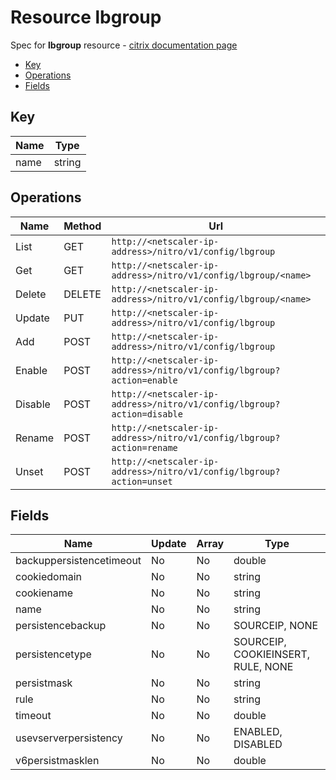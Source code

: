# Resource lbgroup

Spec for **lbgroup** resource - [citrix documentation page](https://developer-docs.citrix.com/projects/netscaler-nitro-api/en/11.0/configuration/load-balancing/lbgroup/lbgroup/)

- [Key](#key)
- [Operations](#operations)
- [Fields](#fields)

## Key

| Name | Type |
|----|----|
| name | string |

## Operations

| Name | Method | Url |
|----|----|----|
| List | GET | `http://<netscaler-ip-address>/nitro/v1/config/lbgroup` |
| Get | GET | `http://<netscaler-ip-address>/nitro/v1/config/lbgroup/<name>` |
| Delete | DELETE | `http://<netscaler-ip-address>/nitro/v1/config/lbgroup/<name>` |
| Update | PUT | `http://<netscaler-ip-address>/nitro/v1/config/lbgroup` |
| Add | POST | `http://<netscaler-ip-address>/nitro/v1/config/lbgroup` |
| Enable | POST | `http://<netscaler-ip-address>/nitro/v1/config/lbgroup?action=enable` |
| Disable | POST | `http://<netscaler-ip-address>/nitro/v1/config/lbgroup?action=disable` |
| Rename | POST | `http://<netscaler-ip-address>/nitro/v1/config/lbgroup?action=rename` |
| Unset | POST | `http://<netscaler-ip-address>/nitro/v1/config/lbgroup?action=unset` |

## Fields

| Name | Update | Array | Type |
|----|----|----|----|
|backuppersistencetimeout|No|No|double|
|cookiedomain|No|No|string|
|cookiename|No|No|string|
|name|No|No|string|
|persistencebackup|No|No|SOURCEIP, NONE|
|persistencetype|No|No|SOURCEIP, COOKIEINSERT, RULE, NONE|
|persistmask|No|No|string|
|rule|No|No|string|
|timeout|No|No|double|
|usevserverpersistency|No|No|ENABLED, DISABLED|
|v6persistmasklen|No|No|double|

